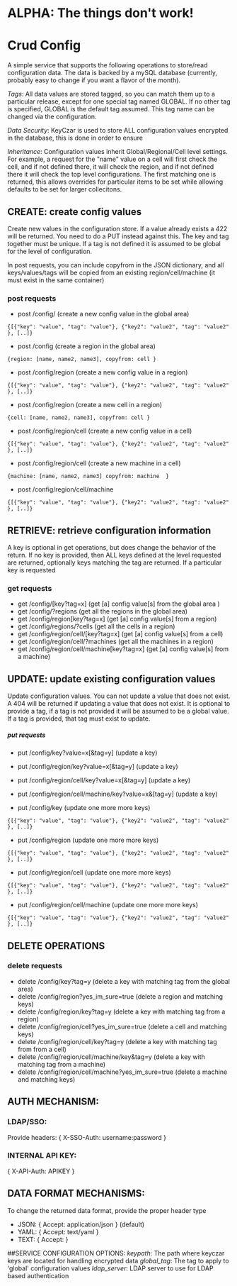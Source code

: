 ALPHA: The things don't work! 
====

# Crud Config
A simple service that supports the following operations to store/read configuration data. The data is backed by a mySQL database (currently, probably easy to change if you want a flavor of the month).


*Tags*: All data values are stored tagged, so you can match them up to a particular release, except for one special tag named GLOBAL. If no other tag is specified, GLOBAL is the default tag assumed. This tag name can be changed via the configuration. 

*Data Security*: KeyCzar is used to store ALL configuration values encrypted in the database, this is done in order to ensure

*Inheritance*: Configuration values inherit Global/Regional/Cell level settings. For example, a request for the "name" value on a cell will first check the cell, and if not defined there, it will check the region, and if not defined there it will check the top level configurations. The first matching one is returned, this allows overrides for particular items to be set while allowing defaults to be set for larger collecitons. 


## CREATE: create config values
Create new values in the configuration store. If a value already exists a 422 will be returned. You need to do a PUT instead against this. The key and tag together must be unique. If a tag is not defined it is assumed to be global for the level of configuration. 

In post requests, you can include copyfrom in the JSON dictionary, and all keys/values/tags will be copied from an existing region/cell/machine (it must exist in the same container)

### post requests 
* post /config/   (create a new config value in the global area)

``
{[{"key": "value", "tag": "value"}, {"key2": "value2", "tag": "value2" }, [..]}
``

* post /config (create a region in the global area)

``
{region: [name, name2, name3], copyfrom: cell }
``

* post /config/region (create a new config value in a region)

``
{[{"key": "value", "tag": "value"}, {"key2": "value2", "tag": "value2" }, [..]}
``

* post /config/region (create a new cell in a region)

``
{cell: [name, name2, name3], copyfrom: cell }
``

* post /config/region/cell (create a new config value in a cell)

``
{[{"key": "value", "tag": "value"}, {"key2": "value2", "tag": "value2" }, [..]}
``

* post /config/region/cell (create a new machine in a cell)

``
{machine: [name, name2, name3] copyfrom: machine  }
``

* post /config/region/cell/machine

``
{[{"key": "value", "tag": "value"}, {"key2": "value2", "tag": "value2" }, [..]}
``


## RETRIEVE: retrieve configuration information
A key is optional in get operations, but does change the behavior of the return. If no key is provided, then ALL keys defined at the level requested are returned, optionally keys matching the tag
are returned. If a particular key is requested 

### get requests
* get /config/[key?tag=x] (get [a] config value[s] from the global area )
* get /config/?regions (get all the regions in the global area)
* get /config/region[key?tag=x] (get [a] config value[s] from a region)
* get /config/regions/?cells (get all the cells in a region)
* get /config/region/cell/[key?tag=x] (get [a] config value[s] from a cell)
* get /config/region/cell/?machines (get all the machines in a region)  
* get /config/region/cell/machine[key?tag=x] (get [a] config value[s] from a machine)


## UPDATE: update existing configuration values
Update configuration values. You can not update a value that does not exist. A 404 will be returned if updating a value that does not exist. It is optional to provide a tag, if a tag is not provided it will be assumed to be a global value. If a tag is provided, that tag must exist to update.

##### put requests
* put /config/key?value=x[&tag=y]  (update a key)
* put /config/region/key?value=x[&tag=y] (update a key)
* put /config/region/cell/key?value=x[&tag=y] (update a key)
* put /config/region/cell/machine/key?value=x&[tag=y] (update a key)

* put /config/key (update one more more keys)

``
{[{"key": "value", "tag": "value"}, {"key2": "value2", "tag": "value2" }, [..]}
``

* put /config/region (update one more more keys)

``
{[{"key": "value", "tag": "value"}, {"key2": "value2", "tag": "value2" }, [..]}
``

* put /config/region/cell (update one more more keys)

``
{[{"key": "value", "tag": "value"}, {"key2": "value2", "tag": "value2" }, [..]}
``

* put /config/region/cell/machine (update one more more keys)

``
{[{"key": "value", "tag": "value"}, {"key2": "value2", "tag": "value2" }, [..]}
``

## DELETE OPERATIONS

### delete requests 
* delete /config/key?tag=y (delete a key with matching tag from the global area)
* delete /config/region?yes_im_sure=true (delete a region and matching keys)
* delete /config/region/key?tag=y (delete a key with matching tag from a region)
* delete /config/region/cell?yes_im_sure=true (delete a cell and matching keys)
* delete /config/region/cell/key?tag=y (delete a key with matching tag from from a cell)
* delete /config/region/cell/machine/key&tag=y (delete a key with matching tag from a machine)
* delete /config/region/cell/machine?yes_im_sure=true (delete a machine and matching keys)

## AUTH MECHANISM: 
### LDAP/SSO:
Provide headers:
{ X-SSO-Auth: username:password }

### INTERNAL API KEY:
{ X-API-Auth: APIKEY }

## DATA FORMAT MECHANISMS:
To change the returned data format, provide the proper header type 
* JSON: { Accept: application/json }  (default)
* YAML: { Accept: text/yaml }
* TEXT: { Accept: }

##SERVICE CONFIGURATION OPTIONS: 
*keypath*: The path where keyczar keys are located for handling encrypted data
*global_tag*: The tag to apply to 'global' configuration values
*ldap_server*: LDAP server to use for LDAP based authentication 
